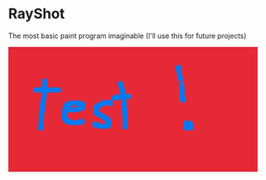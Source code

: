 # RayShot

The most basic paint program imaginable (I'll use this for future projects)

<img src="image.png">